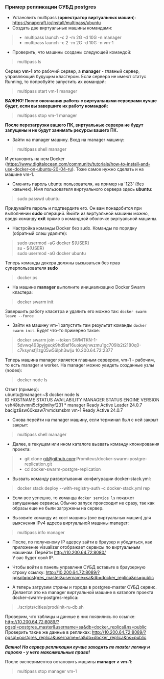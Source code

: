 ### Пример репликации СУБД postgres  
- Установить multipass (**оркестратор виртуальных машин**): https://snapcraft.io/install/multipass/ubuntu  
- Создать две виртуальные машины командами:  

> * multipass launch -c 2 -m 2G -d 10G -n manager  
> * multipass launch -c 2 -m 2G -d 10G -n vm-1  

- Проверить, что машины созданы следующей командой:

> multipass ls  

Сервер **vm-1** это рабочий сервер, а **manager** - главный сервер, управляющий будущим кластером. Если сервера не имеют статус Running, то попробуйте запустить их командой:  

> multipass start vm-1 manager  

**ВАЖНО! После окончания работы с виртуальными серверами лучше будет, если вы завершите их работу командой:**  

> multipass stop vm-1 manager  

**После перезагрузки вашего ПК, виртуальные сервера не будут запущены и не будут занимать ресурсы вашего ПК.**  

- Зайти на manager машину. Вход на manager машину:  

> multipass shell manager  

И установить на нем Docker (https://www.digitalocean.com/community/tutorials/how-to-install-and-use-docker-on-ubuntu-20-04-ru). Тоже самое нужно сделать и на машине vm-1.

- Сменить пароль ubuntu пользователя, на пример на '123' (без кавычек). Имя пользователя виртуального сервера здесь  **ubuntu**:  

> sudo passwd ubuntu  

Придумайте пароль и подтвердите его. Он вам понадобится при выполнении **sudo** операций. Выйти из виртуальной машины можно, введя команду **exit** прямо в командной оболочке виртуальной машины.

- Настройка команды Docker без sudo. Команды по порядку (обратный слэш удалите):

> sudo usermod -aG docker ${USER}  
> su - ${USER}  
> sudo usermod -aG docker ubuntu  

Теперь команды докера должны вызываться без прав суперпользователя **sudo**
> docker ps

- На машине **manager** выполните инициализацию Docker Swarm кластера:  

> docker swarm init  

Завершить работу класетра и удалить его можно так:  ``docker swarm leave --force ``  

- Зайти на машину vm-1 запустить там результат команды ``docker swarm init``. Будет что-то примерно такое:  

> docker swarm join --token SWMTKN-1-5dvwq493pyjgeqk9hd9af16uoiqwjnwzmu1gc709ib2t2180q0-c7ksynsfj1zg05w56lph3wlju 10.200.64.72:2377  

Теперь машина manager является главным сервером, vm-1 - рабочим, то есть manager и worker. На manager можно увидеть созданные узлы (nodes):  

> docker node ls  

Ответ (пример):  
ubuntu@manager:~$ docker node ls  
ID                            HOSTNAME   STATUS    AVAILABILITY   MANAGER STATUS   ENGINE VERSION  
vsh48tutvmni5cfgdmihyf231 *   manager    Ready     Active         Leader           24.0.7  
bacigz8sw60ksaw7rvmdsmsbm     vm-1       Ready     Active                          24.0.7  

- Снова перейти на manager машину, если терминал был с ней закрыт закрыт:

> multipass shell manager  

- Далее, в текущем или ином каталоге вызвать команду клонирования проекта:  

> * git clone git@github.com:Promiteus/docker-swarm-postgre-replication.git   
> * cd docker-swarm-postgre-replication

- Вызвать команду развертывания конфигурации docker-stack.yml:  

> docker stack deploy --with-registry-auth -c docker-stack.yml rep  

- Если все успешно, то команда ``docker service ls`` покажет запущенные сервисы. Обычно запуск происходит не сразу, так как образы еще не были загружены на сервер.  

- Вызовите команду из хост машины (вне виртуальных машин) для выяснения IPv4 адреса виртуальной машины manager:  

>  multipass info manager  

- После, по полученому IP адерсу зайти в браузер и убедиться, как приложение visualizer отображает сервисы по виртуальным машинам. Перейти http://10.200.64.72:8080/  
У вас будет свой IP.  
  
- Чтобы войти в панель управлния СУБД вставьте в браузерную строку ссылку: http://10.200.64.72:8089/?pgsql=postgres_master&username=sa&db=docker_replica&ns=public  

- А теперь загрузим страны и города в postgres-master СУБД сервис. Делается это на manager виртуальной машине в каталоге проекта docker-swarm-postgres-replica:  

> ./scripts/cities/prod/init-ru-db.sh  

Проверим, что таблицы и данные в них появились по ссылке: http://10.200.64.72:8089/?pgsql=postgres_master&username=sa&db=docker_replica&ns=public  
Проверить такие же данные в репликах: http://10.200.64.72:8089/?pgsql=postgres_replica&username=sa&db=docker_replica&ns=public  

***Важно! На сервер репликации лучше заходить по master логину и паролю - у него максимальные права!***  

После экспериментов остановить машины **manager** и **vm-1**:  

> multipass stop manager vm-1


